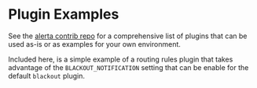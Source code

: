 Plugin Examples
===============

See the [alerta contrib repo](https://github.com/alerta/alerta-contrib/tree/master/plugins) for
a comprehensive list of plugins that can be used as-is or as examples for your own environment.

Included here, is a simple example of a routing rules plugin that takes advantage of the
`BLACKOUT_NOTIFICATION` setting that can be enable for the default `blackout` plugin.

